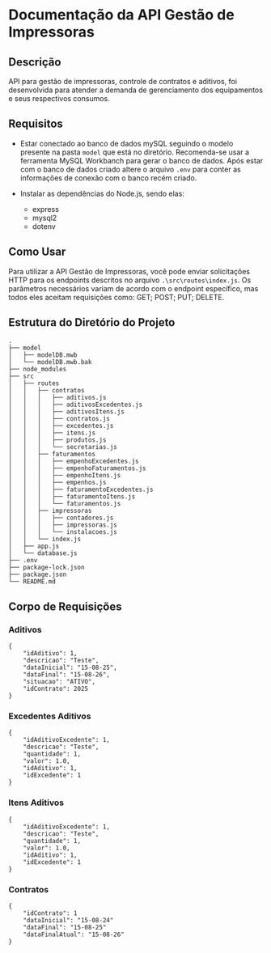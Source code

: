 # Documentação da API Gestão de Impressoras

## Descrição

API para gestão de impressoras, controle de contratos e aditivos, foi desenvolvida para atender a demanda de gerenciamento dos equipamentos e seus respectivos consumos.

## Requisitos

* Estar conectado ao banco de dados mySQL seguindo o modelo presente na pasta ```model``` que está no diretório. Recomenda-se usar a ferramenta MySQL Workbanch para gerar o banco de dados. Após estar com o banco de dados criado altere o arquivo ```.env``` para conter as informações de conexão com o banco recém criado. 

* Instalar as dependências do Node.js, sendo elas:
    * express
    * mysql2
    * dotenv

## Como Usar

Para utilizar a API Gestão de Impressoras, você pode enviar solicitações HTTP para os endpoints descritos no arquivo ```.\src\routes\index.js```. Os parâmetros necessários variam de acordo com o endpoint específico, mas todos eles aceitam requisições como: GET; POST; PUT; DELETE.

## Estrutura do Diretório do Projeto
```
.
├── model
│   ├── modelDB.mwb
│   └── modelDB.mwb.bak
├── node_modules
├── src
│   ├── routes
│   │   ├── contratos
│   │   │   ├── aditivos.js
│   │   │   ├── aditivosExcedentes.js
│   │   │   ├── aditivosItens.js
│   │   │   ├── contratos.js
│   │   │   ├── excedentes.js
│   │   │   ├── itens.js
│   │   │   ├── produtos.js
│   │   │   └── secretarias.js
│   │   ├── faturamentos
│   │   │   ├── empenhoExcedentes.js
│   │   │   ├── empenhoFaturamentos.js
│   │   │   ├── empenhoItens.js
│   │   │   ├── empenhos.js
│   │   │   ├── faturamentoExcedentes.js
│   │   │   ├── faturamentoItens.js
│   │   │   └── faturamentos.js
│   │   ├── impressoras
│   │   │   ├── contadores.js
│   │   │   ├── impressoras.js
│   │   │   └── instalacoes.js
│   │   └── index.js
│   ├── app.js
│   └── database.js
├── .env
├── package-lock.json
├── package.json
└── README.md
```

## Corpo de Requisições
### Aditivos
```
{
    "idAditivo": 1,
    "descricao": "Teste",
    "dataInicial": "15-08-25",
    "dataFinal": "15-08-26",
    "situacao": "ATIVO",
    "idContrato": 2025
}
```
### Excedentes Aditivos
```
{
    "idAditivoExcedente": 1,
    "descricao": "Teste",
    "quantidade": 1,
    "valor": 1.0,
    "idAditivo": 1,
    "idExcedente": 1
}
```

### Itens Aditivos
```
{
    "idAditivoExcedente": 1,
    "descricao": "Teste",
    "quantidade": 1,
    "valor": 1.0,
    "idAditivo": 1,
    "idExcedente": 1
}
```

### Contratos
```
{
    "idContrato": 1
    "dataInicial": "15-08-24"
    "dataFinal": "15-08-25"
    "dataFinalAtual": "15-08-26"
}
```